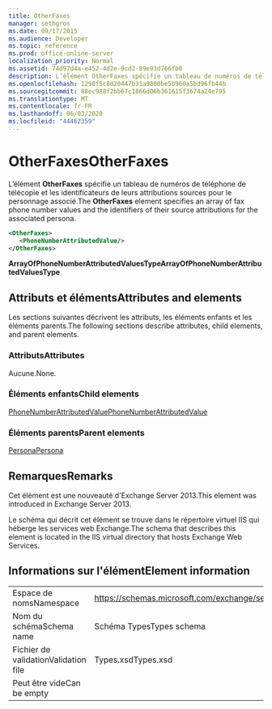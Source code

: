 ```yaml
---
title: OtherFaxes
manager: sethgros
ms.date: 09/17/2015
ms.audience: Developer
ms.topic: reference
ms.prod: office-online-server
localization_priority: Normal
ms.assetid: 74d97d4a-e452-4d2e-9cd2-89e93d766fb0
description: L’élément OtherFaxes spécifie un tableau de numéros de téléphone de télécopie et les identificateurs de leurs attributions sources pour le personnage associé.
ms.openlocfilehash: 1298f5c8d20447b31a9800be5b960a5bd96fb44b
ms.sourcegitcommit: 88ec988f2bb67c1866d06b361615f3674a24e795
ms.translationtype: MT
ms.contentlocale: fr-FR
ms.lasthandoff: 06/03/2020
ms.locfileid: "44462359"
---
```

# <a name="otherfaxes"></a><span data-ttu-id="9fa9b-103">OtherFaxes</span><span class="sxs-lookup"><span data-stu-id="9fa9b-103">OtherFaxes</span></span>

<span data-ttu-id="9fa9b-104">L’élément **OtherFaxes** spécifie un tableau de numéros de téléphone de télécopie et les identificateurs de leurs attributions sources pour le personnage associé.</span><span class="sxs-lookup"><span data-stu-id="9fa9b-104">The **OtherFaxes** element specifies an array of fax phone number values and the identifiers of their source attributions for the associated persona.</span></span> 
  
```XML
<OtherFaxes>
   <PhoneNumberAttributedValue/>
</OtherFaxes>

```

 <span data-ttu-id="9fa9b-105">**ArrayOfPhoneNumberAttributedValuesType**</span><span class="sxs-lookup"><span data-stu-id="9fa9b-105">**ArrayOfPhoneNumberAttributedValuesType**</span></span>
## <a name="attributes-and-elements"></a><span data-ttu-id="9fa9b-106">Attributs et éléments</span><span class="sxs-lookup"><span data-stu-id="9fa9b-106">Attributes and elements</span></span>

<span data-ttu-id="9fa9b-107">Les sections suivantes décrivent les attributs, les éléments enfants et les éléments parents.</span><span class="sxs-lookup"><span data-stu-id="9fa9b-107">The following sections describe attributes, child elements, and parent elements.</span></span>
  
### <a name="attributes"></a><span data-ttu-id="9fa9b-108">Attributs</span><span class="sxs-lookup"><span data-stu-id="9fa9b-108">Attributes</span></span>

<span data-ttu-id="9fa9b-109">Aucune.</span><span class="sxs-lookup"><span data-stu-id="9fa9b-109">None.</span></span>
  
### <a name="child-elements"></a><span data-ttu-id="9fa9b-110">Éléments enfants</span><span class="sxs-lookup"><span data-stu-id="9fa9b-110">Child elements</span></span>

[<span data-ttu-id="9fa9b-111">PhoneNumberAttributedValue</span><span class="sxs-lookup"><span data-stu-id="9fa9b-111">PhoneNumberAttributedValue</span></span>](phonenumberattributedvalue.md)
  
### <a name="parent-elements"></a><span data-ttu-id="9fa9b-112">Éléments parents</span><span class="sxs-lookup"><span data-stu-id="9fa9b-112">Parent elements</span></span>

[<span data-ttu-id="9fa9b-113">Persona</span><span class="sxs-lookup"><span data-stu-id="9fa9b-113">Persona</span></span>](persona.md)
  
## <a name="remarks"></a><span data-ttu-id="9fa9b-114">Remarques</span><span class="sxs-lookup"><span data-stu-id="9fa9b-114">Remarks</span></span>

<span data-ttu-id="9fa9b-115">Cet élément est une nouveauté d'Exchange Server 2013.</span><span class="sxs-lookup"><span data-stu-id="9fa9b-115">This element was introduced in Exchange Server 2013.</span></span>
  
<span data-ttu-id="9fa9b-116">Le schéma qui décrit cet élément se trouve dans le répertoire virtuel IIS qui héberge les services web Exchange.</span><span class="sxs-lookup"><span data-stu-id="9fa9b-116">The schema that describes this element is located in the IIS virtual directory that hosts Exchange Web Services.</span></span>
  
## <a name="element-information"></a><span data-ttu-id="9fa9b-117">Informations sur l'élément</span><span class="sxs-lookup"><span data-stu-id="9fa9b-117">Element information</span></span>

|||
|:-----|:-----|
|<span data-ttu-id="9fa9b-118">Espace de noms</span><span class="sxs-lookup"><span data-stu-id="9fa9b-118">Namespace</span></span>  <br/> |https://schemas.microsoft.com/exchange/services/2006/types  <br/> |
|<span data-ttu-id="9fa9b-119">Nom du schéma</span><span class="sxs-lookup"><span data-stu-id="9fa9b-119">Schema name</span></span>  <br/> |<span data-ttu-id="9fa9b-120">Schéma Types</span><span class="sxs-lookup"><span data-stu-id="9fa9b-120">Types schema</span></span>  <br/> |
|<span data-ttu-id="9fa9b-121">Fichier de validation</span><span class="sxs-lookup"><span data-stu-id="9fa9b-121">Validation file</span></span>  <br/> |<span data-ttu-id="9fa9b-122">Types.xsd</span><span class="sxs-lookup"><span data-stu-id="9fa9b-122">Types.xsd</span></span>  <br/> |
|<span data-ttu-id="9fa9b-123">Peut être vide</span><span class="sxs-lookup"><span data-stu-id="9fa9b-123">Can be empty</span></span>  <br/> ||
   

